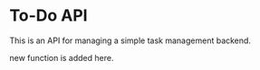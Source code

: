 # To-Do API

This is an API for managing a simple task management backend.

new function is added here.
